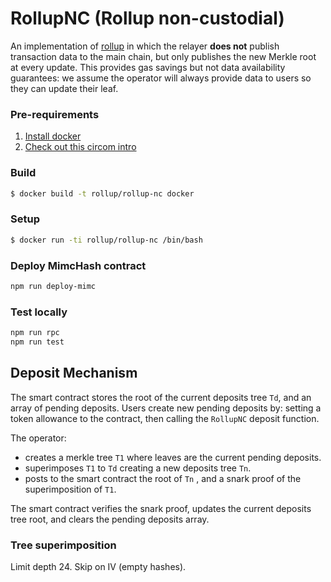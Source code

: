 # RollupNC (Rollup non-custodial)

An implementation of [rollup](https://github.com/barryWhiteHat/roll_up) in which the relayer **does not** publish transaction data to the main chain, but only publishes the new Merkle root at every update. This provides gas savings but not data availability guarantees: we assume the operator will always provide data to users so they can update their leaf.

### Pre-requirements

1. [Install docker](https://docs.docker.com/install/linux/docker-ce/ubuntu/)
2. [Check out this circom intro](https://github.com/iden3/circom/blob/master/TUTORIAL.md)

### Build

```bash
$ docker build -t rollup/rollup-nc docker
```

### Setup
```bash
$ docker run -ti rollup/rollup-nc /bin/bash
```

### Deploy MimcHash contract 
```bash
npm run deploy-mimc 
```

### Test locally 
```bash
npm run rpc
npm run test
```

## Deposit Mechanism

The smart contract stores the root of the current deposits tree `Td`, and an array of pending deposits.
Users create new pending deposits by: setting a token allowance to the contract, then calling the `RollupNC` deposit function.

The operator:
- creates a merkle tree `T1` where leaves are the current pending deposits.
- superimposes `T1` to `Td` creating a new deposits tree `Tn`.
- posts to the smart contract the root of `Tn` , and a snark proof of the superimposition of `T1`.

The smart contract verifies the snark proof, updates the current deposits tree root, and clears the pending deposits array.

### Tree superimposition

Limit depth 24.
Skip on IV (empty hashes).